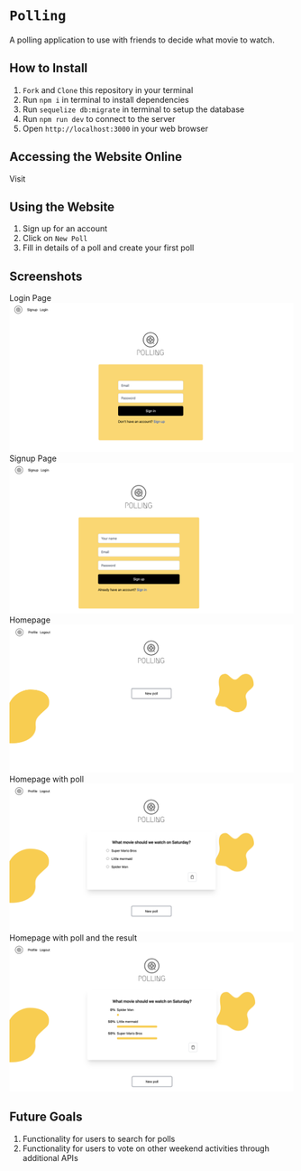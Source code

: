 # `Polling`

A polling application to use with friends to decide what movie to watch.

## How to Install
1. `Fork` and `Clone` this repository in your terminal
2. Run `npm i` in terminal to install dependencies 
3. Run `sequelize db:migrate` in terminal to setup the database
4. Run `npm run dev` to connect to the server
5. Open `http://localhost:3000` in your web browser

## Accessing the Website Online

Visit 

## Using the Website
1. Sign up for an account
2. Click on `New Poll`
3. Fill in details of a poll and create your first poll

## Screenshots

Login Page
![login](./public/login.png)
Signup Page
![signup](./public/signup.png)
Homepage
![homepage](./public/homepage.png)
Homepage with poll
![homepage_with_polls](./public/homepage_w_poll.png)
Homepage with poll and the result
![homepage_with_poll_results](./public/homepage_w_poll_votes.png)


## Future Goals
1. Functionality for users to search for polls
2. Functionality for users to vote on other weekend activities through additional APIs



